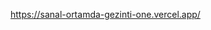 https://sanal-ortamda-gezinti-one.vercel.app/

<!-- offsetx ve y'yi, henüz bakmadıysanız bunu nasıl yapacağınızı Google'dan araştırın. Hala takıldıysanız, daha fazla ipucu için 50. satıra ilerleyin.


🚨 Spoiler uyarısı! Daha fazla ipucu ister misiniz? ️️⬇️ 50. satıra kaydırın 🚨













































Bunu Google'da aradığınızda, aşağıdaki gibi bir referans sayfasına ulaşabilirsiniz:

     https://developer.mozilla.org/en-US/docs/Web/API/MouseEvent/offsetX

     veya

     https://www.w3schools.com/jsref/event_offsetx.asp

Burada bulacağınız talimatlar vanilla JS'e yöneliktir. React'te çalışmazlar. React'te biraz farklı yapmanız gereken bir şey var.

Bunu Google'da arayın. Bunu zaten yaptıysanız ve hala takıldıysanız, daha fazla ipucu için 100. satıra ilerleyin.


🚨 Spoiler uyarısı! Daha fazla ipucu ister misiniz? ️️⬇️ 100. satıra kadar aşağı kaydırın 🚨




































Events hakkındaki React belgelerini (https://reactjs.org/docs/events.html) okuyun, SyntheticEvent kavramlarına ve nativeEvent niteliğine özellikle dikkat edin!

🚨 Spoiler uyarısı! Daha fazla ipucu ister misiniz? ️️⬇️ 150. satıra kaydırın 🚨















































React'te olaylar SyntheticEvent'e sarılır. OffsetX ve offsetY verilerini almak için, bunlara vanilla JS'de yaptığınız gibi doğrudan olayın kendisinden değil, olayın nativeEvent özelliğinden erişmeniz gerekecektir.

Yine, tüm bunlar React dokümantasyonunda tartışılmaktadır

Ayrıca bu Stack Overflow gönderisinde de okuyabilirsiniz: https://stackoverflow.com/questions/31519758/reacts-mouseevent-doesnt-have-offsetx-offsety


-->
